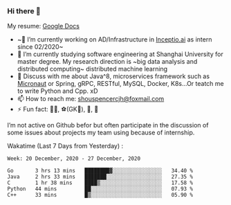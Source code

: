 ### Hi there 👋

My resume: [Google Docs](https://docs.google.com/document/d/1o7iQKDF-_HZUHg6cGiCSl6txrcuQ2tbQttHFFAUeRhc/edit?usp=sharing)

- ~🔭 I’m currently working on AD/Infrastructure in [Inceptio.ai](https://www.inceptio.ai/) as intern since 02/2020~
- 🌱 I’m currently studying software engineering at Shanghai University for master degree. My research direction is ~big data analysis and distributed computing~ distributed machine learning
- 💬 Discuss with me about Java^8, microservices framework such as [Micronaut](http://micronaut.io/) or Spring, gRPC, RESTful, MySQL, Docker, K8s...Or teatch me to write Python and Cpp. xD
- 📫 How to reach me: shouspencercjh@foxmail.com
- ⚡ Fun fact: 🚴‍♂️, ⚽(GK🥅), 🏓, 🏸

I’m not active on Github befor but often participate in the discussion of some issues about projects my team using because of internship.

Wakatime (Last 7 Days from Yesterday) :

<!--START_SECTION:waka-->
```text
Week: 20 December, 2020 - 27 December, 2020

Go       3 hrs 13 mins   ████████▓░░░░░░░░░░░░░░░░   34.40 % 
Java     2 hrs 33 mins   ███████░░░░░░░░░░░░░░░░░░   27.35 % 
C        1 hr 38 mins    ████▒░░░░░░░░░░░░░░░░░░░░   17.58 % 
Python   44 mins         ██░░░░░░░░░░░░░░░░░░░░░░░   07.93 % 
C++      33 mins         █▒░░░░░░░░░░░░░░░░░░░░░░░   05.90 % 
```
<!--END_SECTION:waka-->
